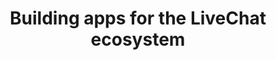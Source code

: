 ---
title: "Building apps for the LiveChat ecosystem"
desc: "Overview of possible extensions of the LiveChat Agent App"
tagline: "Build your LiveChat ecosystem with different applications"
color: "#46b776"
type: "guide"
menuTitle: Building apps for the LiveChat ecosystem
---